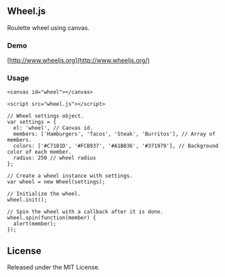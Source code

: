 ## Wheel.js

Roulette wheel using canvas.

### Demo

[http://www.wheeljs.org](http://www.wheeljs.org/)

### Usage

```
<canvas id="wheel"></canvas>
```

```
<script src="wheel.js"></script>
```

```
// Wheel settings object.
var settings = {                                                         
  el: 'wheel', // Canvas id.
  members: ['Hamburgers', 'Tacos', 'Steak', 'Burritos'], // Array of members.
  colors: ['#C7181D', '#FCB937', '#A1B836', '#371979'], // Background color of each member.
  radius: 250 // wheel radius
};                                                                       

// Create a wheel instance with settings.
var wheel = new Wheel(settings);

// Initialize the wheel.                                                         
wheel.init();

// Spin the wheel with a callback after it is done.
wheel.spin(function(member) {                                            
  alert(member);                                                         
});                                                                       
```

## License

Released under the MIT License.
